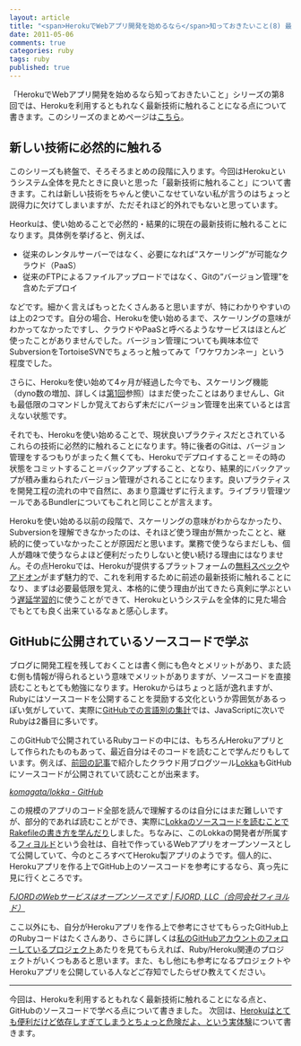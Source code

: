 ```yaml
---
layout: article
title: "<span>HerokuでWebアプリ開発を始めるなら</span>知っておきたいこと(8) 最新技術に触れる"
date: 2011-05-06
comments: true
categories: ruby
tags: ruby
published: true
---
```


「HerokuでWebアプリ開発を始めるなら知っておきたいこと」シリーズの第8回では、Herokuを利用するともれなく最新技術に触れることになる点について書きます。このシリーズのまとめページは[こちら](/2011/05/09/ruby-heroku-web-app-development-tips-matome)。

<!-- READMORE -->


## 新しい技術に必然的に触れる

このシリーズも終盤で、そろそろまとめの段階に入ります。今回はHerokuというシステム全体を見たときに良いと思った「最新技術に触れること」について書きます。これは新しい技術をちゃんと使いこなせていない私が言うのはちょっと説得力に欠けてしまいますが、ただそれほど的外れでもないと思っています。

Heorkuは、使い始めることで必然的・結果的に現在の最新技術に触れることになります。具体例を挙げると、例えば、

- 従来のレンタルサーバーではなく、必要になれば“スケーリング”が可能なクラウド（PaaS）
- 従来のFTPによるファイルアップロードではなく、Gitの“バージョン管理”を含めたデプロイ

などです。細かく言えばもっとたくさんあると思いますが、特にわかりやすいのは上の2つです。自分の場合、Herokuを使い始めるまで、スケーリングの意味がわかってなかったですし、クラウドやPaaSと呼べるようなサービスはほとんど使ったことがありませんでした。バージョン管理についても興味本位でSubversionをTortoiseSVNでちょろっと触ってみて「ワケワカンネー」という程度でした。

さらに、Herokuを使い始めて4ヶ月が経過した今でも、スケーリング機能（dyno数の増加、詳しくは[第1回](/2011/04/29/ruby-heroku-web-app-development-tips-1)参照）はまだ使ったことはありませんし、Gitも最低限のコマンドしか覚えておらず未だにバージョン管理を出来ているとは言えない状態です。

それでも、Herokuを使い始めることで、現状良いプラクティスだとされているこれらの技術に必然的に触れることになります。特に後者のGitは、バージョン管理をするつもりがまったく無くても、Herokuでデプロイすること＝その時の状態をコミットすること＝バックアップすること、となり、結果的にバックアップが積み重ねられたバージョン管理がされることになります。良いプラクティスを開発工程の流れの中で自然に、あまり意識せずに行えます。ライブラリ管理ツールであるBundlerについてもこれと同じことが言えます。

Herokuを使い始める以前の段階で、スケーリングの意味がわからなかったり、Subversionを理解できなかったのは、それほど使う理由が無かったことと、継続的に使っていなかったことが原因だと思います。業務で使うならまだしも、個人が趣味で使うならよほど便利だったりしないと使い続ける理由にはなりません。その点Herokuでは、Herokuが提供するプラットフォームの[無料スペック](/2011/04/29/ruby-heroku-web-app-development-tips-1/)や[アドオン](/2011/04/30/ruby-heroku-web-app-development-tips-2/)がまず魅力的で、これを利用するために前述の最新技術に触れることになり、まずは必要最低限を覚え、本格的に使う理由が出てきたら真剣に学ぶという[遅延学習的](http://blog.livedoor.jp/kensuu/archives/50555054.html)に使うことができて、Herokuというシステムを全体的に見た場合でもとても良く出来ているなぁと感心します。


## GitHubに公開されているソースコードで学ぶ

ブログに開発工程を残しておくことは書く側にも色々とメリットがあり、また読む側も情報が得られるという意味でメリットがありますが、ソースコードを直接読むこともとても勉強になります。Herokuからはちょっと話が逸れますが、Rubyにはソースコードを公開することを奨励する文化というか雰囲気があるっぽい気がしていて、実際に[GitHubでの言語別の集計](https://github.com/languages)では、JavaScriptに次いでRubyは2番目に多いです。

このGitHubで公開されているRubyコードの中には、もちろんHerokuアプリとして作られたものもあって、最近自分はそのコードを読むことで学んだりもしています。例えば、[前回の記事](/2011/05/05/ruby-heroku-web-app-development-tips-7)で紹介したクラウド用ブログツール[Lokka](http://lokka.org/)もGitHubにソースコードが公開されていて読むことが出来ます。

<cite>[komagata/lokka - GitHub](https://github.com/komagata/lokka)</cite>

この規模のアプリのコード全部を読んで理解するのは自分にはまだ難しいですが、部分的であれば読むことができ、実際に[Lokkaのソースコードを読むことでRakefileの書き方を学んだり](/2011/02/16/ruby-sinatra-datamapper-5-heroku-postgresql-rakefile)しました。ちなみに、このLokkaの開発者が所属する[フィヨルド](http://fjord.jp/)という会社は、自社で作っているWebアプリをオープンソースとして公開していて、今のところすべてHeroku製アプリのようです。個人的に、Herokuアプリを作る上でGitHub上のソースコードを参考にするなら、真っ先に見に行くところです。

<cite>[FJORDのWebサービスはオープンソースです \| FJORD, LLC（合同会社フィヨルド）](http://fjord.jp/love/534.html)</cite>

ここ以外にも、自分がHerokuアプリを作る上で参考にさせてもらったGitHub上のRubyコードはたくさんあり、さらに詳しくは[私のGitHubアカウントのフォローしているプロジェクト](https://github.com/ruedap/following)あたりを見てもらえれば、Ruby/Heroku関連のプロジェクトがいくつもあると思います。また、もし他にも参考になるプロジェクトやHerokuアプリを公開している人などご存知でしたらぜひ教えてください。

* * *

今回は、Herokuを利用するともれなく最新技術に触れることになる点と、GitHubのソースコードで学べる点について書きました。
次回は、[Herokuはとても便利だけど依存しすぎてしまうとちょっと危険だよ、という実体験](/2011/05/07/ruby-heroku-web-app-development-tips-9)について書きます。

